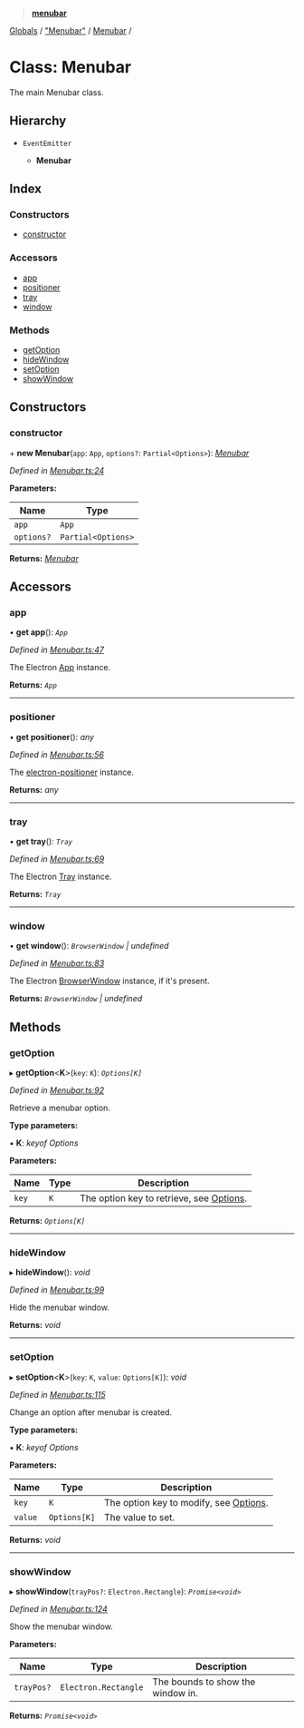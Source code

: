 > **[menubar](../README.md)**

[Globals](../globals.md) / ["Menubar"](../modules/_menubar_.md) / [Menubar](_menubar_.menubar.md) /

# Class: Menubar

The main Menubar class.

## Hierarchy

* `EventEmitter`

  * **Menubar**

## Index

### Constructors

* [constructor](_menubar_.menubar.md#constructor)

### Accessors

* [app](_menubar_.menubar.md#app)
* [positioner](_menubar_.menubar.md#positioner)
* [tray](_menubar_.menubar.md#tray)
* [window](_menubar_.menubar.md#window)

### Methods

* [getOption](_menubar_.menubar.md#getoption)
* [hideWindow](_menubar_.menubar.md#hidewindow)
* [setOption](_menubar_.menubar.md#setoption)
* [showWindow](_menubar_.menubar.md#showwindow)

## Constructors

###  constructor

\+ **new Menubar**(`app`: `App`, `options?`: `Partial<Options>`): *[Menubar](_menubar_.menubar.md)*

*Defined in [Menubar.ts:24](https://github.com/maxogden/menubar/blob/b17af72/src/Menubar.ts#L24)*

**Parameters:**

Name | Type |
------ | ------ |
`app` | `App` |
`options?` | `Partial<Options>` |

**Returns:** *[Menubar](_menubar_.menubar.md)*

## Accessors

###  app

• **get app**(): *`App`*

*Defined in [Menubar.ts:47](https://github.com/maxogden/menubar/blob/b17af72/src/Menubar.ts#L47)*

The Electron [App](https://electronjs.org/docs/api/app)
instance.

**Returns:** *`App`*

___

###  positioner

• **get positioner**(): *any*

*Defined in [Menubar.ts:56](https://github.com/maxogden/menubar/blob/b17af72/src/Menubar.ts#L56)*

The [electron-positioner](https://github.com/jenslind/electron-positioner)
instance.

**Returns:** *any*

___

###  tray

• **get tray**(): *`Tray`*

*Defined in [Menubar.ts:69](https://github.com/maxogden/menubar/blob/b17af72/src/Menubar.ts#L69)*

The Electron [Tray](https://electronjs.org/docs/api/tray) instance.

**Returns:** *`Tray`*

___

###  window

• **get window**(): *`BrowserWindow` | undefined*

*Defined in [Menubar.ts:83](https://github.com/maxogden/menubar/blob/b17af72/src/Menubar.ts#L83)*

The Electron [BrowserWindow](https://electronjs.org/docs/api/browser-window)
instance, if it's present.

**Returns:** *`BrowserWindow` | undefined*

## Methods

###  getOption

▸ **getOption**<**K**>(`key`: `K`): *`Options[K]`*

*Defined in [Menubar.ts:92](https://github.com/maxogden/menubar/blob/b17af72/src/Menubar.ts#L92)*

Retrieve a menubar option.

**Type parameters:**

▪ **K**: *keyof Options*

**Parameters:**

Name | Type | Description |
------ | ------ | ------ |
`key` | `K` | The option key to retrieve, see [Options](../interfaces/_types_.options.md).  |

**Returns:** *`Options[K]`*

___

###  hideWindow

▸ **hideWindow**(): *void*

*Defined in [Menubar.ts:99](https://github.com/maxogden/menubar/blob/b17af72/src/Menubar.ts#L99)*

Hide the menubar window.

**Returns:** *void*

___

###  setOption

▸ **setOption**<**K**>(`key`: `K`, `value`: `Options[K]`): *void*

*Defined in [Menubar.ts:115](https://github.com/maxogden/menubar/blob/b17af72/src/Menubar.ts#L115)*

Change an option after menubar is created.

**Type parameters:**

▪ **K**: *keyof Options*

**Parameters:**

Name | Type | Description |
------ | ------ | ------ |
`key` | `K` | The option key to modify, see [Options](../interfaces/_types_.options.md). |
`value` | `Options[K]` | The value to set.  |

**Returns:** *void*

___

###  showWindow

▸ **showWindow**(`trayPos?`: `Electron.Rectangle`): *`Promise<void>`*

*Defined in [Menubar.ts:124](https://github.com/maxogden/menubar/blob/b17af72/src/Menubar.ts#L124)*

Show the menubar window.

**Parameters:**

Name | Type | Description |
------ | ------ | ------ |
`trayPos?` | `Electron.Rectangle` | The bounds to show the window in.  |

**Returns:** *`Promise<void>`*